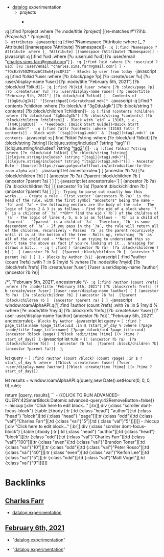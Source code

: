 - [datalog](<datalog.md>) experimentation
    - projects
        - ```javascript
:q [:find ?project
	:where 
    	[?e :node/title ?project]
		[(re-matches #"(?i)\b.*(Projects/).*" ?project)]	  
	]```
    - attributes
        - ```javascript
:q [:find ?Namespace ?Attribute
 :where [_ ?Attribute]
[(namespace ?Attribute) ?Namespace]]```
            - :q [:find ?Namespace ?Attribute
 :where [_ ?Attribute]
[(namespace ?Attribute) ?Namespace]]
        - ```javascript
:q [:find ?uid
:where
    [?u :user/uid ?uid]
	[?u :user/email "charles.sims.farr@gmail.com"]
   ]```
            - :q [:find ?uid
:where
    [?u :user/uid ?uid]
	[?u :user/email "charles.sims.farr@gmail.com"]
   ]
            - "7OcEz5V5OZMBpzWC3Swh4jecQF32"
    - Blocks by user from today
        - ```javascript
:q [:find ?blkid ?user
   	:where
   	[?b :block/page ?p]
	[?b	:create/user ?u]
	[?u :user/display-name ?user]
	[?p :node/title "February 5th, 2021"]
	[?b	:block/uid ?blkid]
   ]```
            - :q [:find ?blkid ?user
   	:where
   	[?b :block/page ?p]
	[?b	:create/user ?u]
	[?u :user/display-name ?user]
	[?p :node/title "February 5th, 2021"]
	[?b	:block/uid ?blkid]
   ]
    - Contents of `((3gDduJgIk))` "[Scratchpad](<Scratchpad.md>)"
        - ```javascript
:q [:find ?contents ?children
   	:where
   	[?b :block/uid "3gDduJgIk"]
	[?b :block/string ?contents]
	[?b :block/children ?children]]```
            - :q [:find ?contents ?children
   	:where
   	[?b :block/uid "3gDduJgIk"]
	[?b :block/string ?contents]
	[?b :block/children ?children]]
        - Block with `eid` = 13163, i.e., `((m4CjJq8zU))`
            - "Feedback: [Quick Start Guide](<Quick Start Guide.md>)"
            - :q [:find ?attr ?contents
:where
[13163 ?attr ?contents]]
        - Block with `[tag1](<tag1.md>)` & `[tag2](<tag2.md>)` in contents
            - ```javascript
:q [:find ?blkid ?string
   :where
    [?e :block/uid ?blkid]
   	[?e :block/string ?string]
	[(clojure.string/includes? ?string "[tag1](<tag1.md>)")]
	[(clojure.string/includes? ?string "[tag2](<tag2.md>)")]]```
                - :q [:find ?blkid ?string
   :where
    [?e :block/uid ?blkid]
   	[?e :block/string ?string]
	[(clojure.string/includes? ?string "[tag1](<tag1.md>)")]
	[(clojure.string/includes? ?string "[tag2](<tag2.md>)")]]
    - Ancestor Rule
        - [Source](https://www.putyourleftfoot.in/introduction-to-the-roam-alpha-api)
        - ```javascript
let ancestorrule='[ [ (ancestor ?b ?a) [?a :block/children ?b] ] [ (ancestor ?b ?a) [?parent :block/children ?b ] (ancestor ?parent ?a) ] ] ]';```
        - ```javascript
let ancestorrule='[ 
                   [ (ancestor ?b ?a) 
                        [?a :block/children ?b] ] 
                   [ (ancestor ?b ?a) 
                        [?parent :block/children ?b ] 
                        (ancestor ?parent ?a) ] ] ]';```
        - Trying to parse out exactly how this works...
            - Create a rule
                - First vector `(ancestors ?b ?a)` is the head of the rule, with the first symbol "ancestors" being the name
                    - `?b` and `?a` + the following vectors are the body of the rule
                - The logic of lines 2 & 3 is as follows
                    - Find the eid of a block where `?b` is a children of `?a` **OR** find the eid (`?b`) of the children of `?a`
                - The logic of lines 4, 5, & 6 is as follows
                    - `?b` is a child of `?parent`
                    - `?parent` is a child of `?a`
                    - Therefore, `?b` is some descendent of `?a`
                    - If you pass in the `?a`, the rule will return all of the children, recursively
                        - Passes `?a` as the parent recursively until it is at the bottom of the tree
                        - Rolls up, returning `?b` as all of the child nod
                    - **Note:** I am trying to understand this so don't take the above as fact if you're looking at it... Grasping for straws a bit...
            - :q [ :find
                  [ (ancestor ?b ?a) 
                        [?a :block/children ?b] ] 
                   [ (ancestor ?b ?a) 
                        [?parent :block/children ?b ] 
                        (ancestor ?parent ?a) ] ] ]
    - Blocks by Author (V1)
        - ```javascript
[ :find ?author (count ?refs)
	:with ?
    :in $ ?myid %
    :where 
    	[?e :node/title ?myid] 
    	[?b :block/refs ?refs] 
        [?b :create/user ?user]
        [?user :user/display-name ?author]
        (ancestor ?b ?e)]


/*', "February 5th, 2021", ancestorrule */```
            - :q [:find ?author (count ?refs)
    :where
    [?e :node/title "February 5th, 2021"]
    [?b :block/refs ?refs]
    [?b :create/user ?user]
    [?user :user/display-name ?author]
    [
      [ (ancestor ?b ?a) 
         [?a :block/children ?b] ]
      (ancestor ?b ?a) 
       	[?parent :block/children ?b ] 
       (ancestor ?parent ?a) ]
]
        - ```javascript
window.roamAlphaAPI.q('[ :find ?author (count ?refs) :with ?e :in $ ?myid % :where [?e :node/title ?myid] [?b :block/refs ?refs] [?b :create/user ?user] [?user :user/display-name ?author] (ancestor ?b ?e)]', "February 5th, 2021", ancestorrule);```
    - Blocks by Author
        - ```javascript
let query = `[
  :find ?page_title:name ?page_title:uid
  :in $ ?start_of_day %
  :where
  [?page :node/title ?page_title:name]
  [?page :block/uid ?page_title:uid]
  (ancestor ?block ?page)
  [?block :edit/time ?time]
  [(> ?time ?start_of_day)]
]`;```
        - ```javascript
let rule = `[[ (ancestor ?b ?a) 
             [?a :block/children ?b]] 
             [ (ancestor ?b ?a) 
             [?parent :block/children ?b] 
             (ancestor ?parent ?a)]] 
		    ]`;

let query = `[
	:find ?author (count ?block) (count ?page)
    :in $ ?start_of_day %
    :where 
        [?block :create/user ?user]
        [?user :user/display-name ?author]
  		[?block :create/time ?time]
  		[(> ?time ?start_of_day)]]`

let results = window.roamAlphaAPI.q(query,new Date().setHours(0, 0, 0, 0),rule);

return [query, results];```
            - {{CLICK TO RUN ADVANCED-QUERY:42SmartBlock:Datomic advanced-query:42RemoveButton=false}}     
                - :hiccup [:div "Click here to edit block..." [:br][:div {:class "scroller dont-focus-block"}  [:table [:tbody [:tr [:td {:class "head"} "author"][:td {:class "head"} "block"][:td {:class "head"} "page"]][:tr {:class "odd"}[:td {:class "val"}"Charles Farr"][:td {:class "val"}"5"][:td {:class "val"}"5"]]]]]]
                - :hiccup [:div "Click here to edit block..." [:br][:div {:class "scroller dont-focus-block"}  [:table [:tbody [:tr [:td {:class "head"} "author"][:td {:class "head"} "block"]][:tr {:class "odd"}[:td {:class "val"}"Charles Farr"][:td {:class "val"}"100"]][:tr {:class "even"}[:td {:class "val"}"Brandon Toner"][:td {:class "val"}"10"]][:tr {:class "odd"}[:td {:class "val"}"Peter Rosso"][:td {:class "val"}"40"]][:tr {:class "even"}[:td {:class "val"}"Keifon Lee"][:td {:class "val"}"5"]][:tr {:class "odd"}[:td {:class "val"}"Matt Vogel"][:td {:class "val"}"9"]]]]]]

# Backlinks
## [Charles Farr](<Charles Farr.md>)
- [datalog experimentation](<datalog experimentation.md>)

## [February 6th, 2021](<February 6th, 2021.md>)
- "[datalog experimentation](<datalog experimentation.md>)"

- "[datalog experimentation](<datalog experimentation.md>)"

